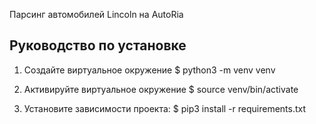 Парсинг автомобилей Lincoln на AutoRia

## Руководство по установке

1. Создайте виртуальное окружение 
    $ python3 -m venv venv

2. Активируйте виртуальное окружение 
    $ source venv/bin/activate

3. Установите зависимости проекта:
    $ pip3 install -r requirements.txt
